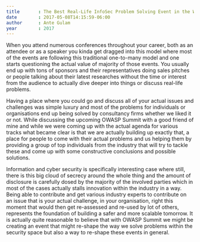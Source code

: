```yaml
---
title       : The Best Real-Life InfoSec Problem Solving Event in the World
date        : 2017-05-08T14:15:59-06:00
author      : Ante Gulam
year		: 2017
---
```


When you attend numerous conferences throughout your career, both as an attendee or as a speaker you kinda get dragged into this model where most of the events are following this traditional one-to-many model and one starts questioning the actual value of majority of those events. You usually end up with tons of sponsors and their representatives doing sales pitches or people talking about their latest researches without the time or interest from the audience to actually dive deeper into things or discuss real-life problems.

Having a place where you could go and discuss all of your actual issues and challenges was simple luxury and most of the problems for individuals or organisations end up being solved by consultancy firms whether we liked it or not. While discussing the upcoming OWASP Summit with a good friend of mine and while we were coming up with the actual agenda for various tracks what became clear is that we are actually building up exactly that, a place for people to come with their actual problems and us helping them by providing a group of top individuals from the industry that will try to tackle these and come up with some constructive conclusions and possible solutions.

Information and cyber security is specifically interesting case where still, there is this big cloud of secrecy around the whole thing and the amount of disclosure is carefully dosed by the majority of the involved parties which in most of the cases actually stalls innovation within the industry in a way. Being able to contribute and get various industry experts to contribute on an issue that is your actual challenge, in your organisation, right this moment that would then get re-assessed and re-used by lot of others, represents the foundation of building a safer and more scalable tomorrow. It is actually quite reasonable to believe that with OWASP Summit we might be creating an event that might re-shape the way we solve problems within the security space but also a way to re-shape these events in general.

